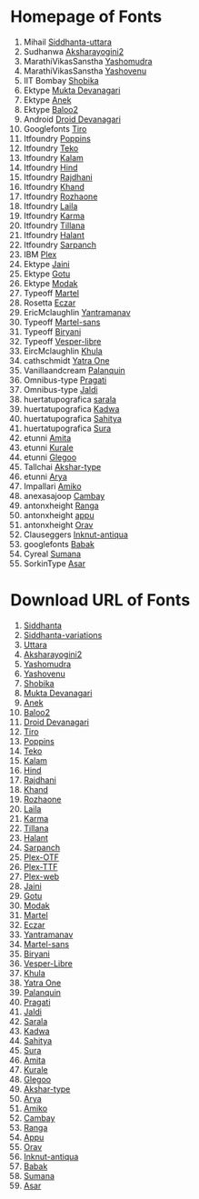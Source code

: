 # Homepage of Fonts

1. Mihail [Siddhanta-uttara](https://svayambhava.blogspot.com/p/siddhanta-devanagariunicode-open-type.html)
2. Sudhanwa [Aksharayogini2](http://aksharyogini.sudhanwa.com/aksharyogini2.html)	
3. MarathiVikasSanstha [Yashomudra](https://github.com/RajyaMarathiVikasSanstha/Yashomudra/)
4. MarathiVikasSanstha [Yashovenu](https://github.com/RajyaMarathiVikasSanstha/Yashovenu)
5. IIT Bombay [Shobika](https://github.com/Sandhi-IITBombay/Shobhika)
6. Ektype [Mukta Devanagari](https://github.com/EkType/Mukta/)
7. Ektype [Anek](https://github.com/EkType/Anek)
8. Ektype [Baloo2](https://github.com/EkType/Baloo2)
9. Android [Droid Devanagari](https://android.googlesource.com/)
10. Googlefonts [Tiro](https://github.com/TiroTypeworks/Indigo)
11. Itfoundry [Poppins](https://github.com/itfoundry/Poppins)
12. Itfoundry [Teko](https://github.com/itfoundry/teko/)
13. Itfoundry [Kalam](https://github.com/itfoundry/kalam)
14. Itfoundry [Hind](https://github.com/itfoundry/hind)
15. Itfoundry [Rajdhani](https://github.com/itfoundry/rajdhani)
16. Itfoundry [Khand](https://github.com/itfoundry/khand)
17. Itfoundry [Rozhaone](https://github.com/itfoundry/rozhaone)
18. Itfoundry [Laila](https://github.com/itfoundry/laila)
19. Itfoundry [Karma](https://github.com/itfoundry/karma)
20. Itfoundry [Tillana](https://github.com/itfoundry/tillana)
21. Itfoundry [Halant](https://github.com/itfoundry/halant)
22. Itfoundry [Sarpanch](https://github.com/itfoundry/sarpanch)
23. IBM [Plex](https://github.com/IBM/plex)
24. Ektype [Jaini](https://github.com/EkType/Jaini)
25. Ektype [Gotu](https://github.com/EkType/Gotu)
26. Ektype [Modak](https://github.com/EkType/Modak)
27. Typeoff [Martel](https://github.com/typeoff/martel)
28. Rosetta [Eczar](https://github.com/rosettatype/eczar)
29. EricMclaughlin [Yantramanav](https://github.com/erinmclaughlin/Yantramanav)
30. Typeoff [Martel-sans](https://github.com/typeoff/martel_sans)
31. Typeoff [Biryani](https://github.com/typeoff/biryani)
32. Typeoff [Vesper-libre](https://github.com/typeoff/vesper-libre)
33. EircMclaughlin [Khula](https://github.com/erinmclaughlin/Khula)
34. cathschmidt [Yatra One](https://github.com/cathschmidt/yatra-one)
35. Vanillaandcream [Palanquin](https://github.com/VanillaandCream/Palanquin)
36. Omnibus-type [Pragati](https://github.com/Omnibus-Type/PragatiNarrow)
37. Omnibus-type [Jaldi](https://github.com/Omnibus-Type/Jaldi)
38. huertatupografica [sarala](https://github.com/huertatipografica/sarala)
39. huertatupografica [Kadwa](https://github.com/huertatipografica/Kadwa)
40. huertatupografica [Sahitya](https://github.com/huertatipografica/sahitya)
41. huertatupografica [Sura](https://github.com/huertatipografica/sura)
42. etunni [Amita](https://github.com/etunni/Amita)
43. etunni [Kurale](https://github.com/etunni/kurale)
44. etunni [Glegoo](https://github.com/etunni/glegoo)
45. Tallchai [Akshar-type](https://github.com/tallchai/akshar-type)
46. etunni [Arya](https://github.com/etunni/Arya)
47. Impallari [Amiko](https://github.com/impallari/Amiko-Devanagari)
48. anexasajoop [Cambay](https://github.com/anexasajoop/cambay)
49. antonxheight [Ranga](https://github.com/antonxheight/Ranga)
50. antonxheight [appu](https://github.com/antonxheight/Appu)
51. antonxheight [Orav](https://github.com/antonxheight/Orav)
52. Clauseggers [Inknut-antiqua](https://github.com/clauseggers/Inknut-Antiqua)
53. googlefonts [Babak](https://github.com/googlefonts/bakbak)
54. Cyreal [Sumana](https://github.com/cyrealtype/Sumana)
55. SorkinType [Asar](https://github.com/SorkinType/Asar-old)


# Download URL of Fonts

1. [Siddhanta](https://drive.google.com/file/d/1wNVglAFdjXVPJvDTCKbCIJfGgUyhIGMF)
2. [Siddhanta-variations](https://drive.google.com/file/d/1PXHMZFmk48KovKMwOgm9B7xAqH0Cd7er)
3. [Uttara](https://drive.google.com/file/d/18HA0dT8190wdud-cmBmECUtgD9U9uHgu)
4. [Aksharayogini2](http://deb.debian.org/debian/pool/main/f/fonts-aksharyogini2/fonts-aksharyogini2_1.0.orig.tar.gz)
5. [Yashomudra](https://github.com/RajyaMarathiVikasSanstha/Yashomudra/releases/download/2.0/Yashomudra_release_2.00.zip)
6. [Yashovenu](https://github.com/RajyaMarathiVikasSanstha/Yashovenu/releases/download/2.01/Yashovenu_release_2.01.zip)
7. [Shobika](https://github.com/Sandhi-IITBombay/Shobhika/releases/download/v1.05/Shobhika-1.05.zip)
8. [Mukta Devanagari](https://github.com/EkType/Mukta/releases/download/2.538/Mukta.Font.Family.2.538.zip)
9. [Anek](https://github.com/EkType/Anek/releases/download/1.000/Ek-Type-Anek-Variable-1.002.zip)
10. [Baloo2](https://github.com/EkType/Baloo2/releases/download/1.640/Baloo2_1.640.zip)
11.  [Droid Devanagari](https://kojipkgs.fedoraproject.org//packages/google-droid-fonts/20200215/19.fc40/src/google-droid-fonts-20200215-19.fc40.src.rpm)
12. [Tiro](https://github.com/TiroTypeworks/Indigo/archive/c5f23cb/Indigo-c5f23cb.tar.gz)
13. [Poppins](https://github.com/itfoundry/Poppins/archive/v4.003/Poppins-v4.003.tar.gz)
14. [Teko](https://github.com/googlefonts/teko/archive/2bf909d/teko-2bf909d.tar.gz)
15. [Kalam](https://github.com/itfoundry/kalam/archive/v2.001/kalam-v2.001.tar.gz)
16. [Hind](https://github.com/itfoundry/hind/archive/v2.000/hind-v2.000.tar.gz)
17. [Rajdhani](https://github.com/itfoundry/rajdhani/archive/v2.000/rajdhani-v2.000.tar.gz)
18. [Khand](https://github.com/itfoundry/khand/archive/v2.000/khand-v2.000.tar.gz)
19. [Rozhaone](https://github.com/itfoundry/rozhaone/archive/v2.000/rozhaone-v2.000.tar.gz)
20. [Laila](https://github.com/itfoundry/laila/archive/v2.000/laila-v2.000.tar.gz)
21. [Karma](https://github.com/itfoundry/karma/archive/v2.000/karma-v2.000.tar.gz)
22. [Tillana](https://github.com/itfoundry/tillana/archive/v2.002/tillana-v2.002.tar.gz)
23. [Halant](https://github.com/itfoundry/halant/archive/v2.000/halant-v2.000.tar.gz)
24. [Sarpanch](https://github.com/itfoundry/sarpanch/archive/v2.000/sarpanch-v2.000.tar.gz)
25. [Plex-OTF](https://github.com/IBM/plex/releases/download/v6.4.0/OpenType.zip)
26. [Plex-TTF](https://github.com/IBM/plex/releases/download/v6.4.0/TrueType.zip)
27. [Plex-web](https://github.com/IBM/plex/releases/download/v6.4.0/Web.zip)
28. [Jaini](https://github.com/EkType/Jaini/releases/download/2.000/Jaini.2.000.zip)
29. [Gotu](https://github.com/EkType/Gotu/releases/download/2.32/Gotu.2.320.zip)
30. [Modak](https://github.com/EkType/Modak/releases/download/1.155/Modak.1.155.zip)
31. [Martel](https://github.com/typeoff/martel/archive/573551a/martel-573551a.tar.gz)
32. [Eczar](https://github.com/rosettatype/eczar/releases/download/v1.004/Eczar-fonts-v1.004.zip)
33. [Yantramanav](https://github.com/erinmclaughlin/Yantramanav/archive/e40db8e/Yantramanav-e40db8e.tar.gz)
34. [Martel-sans](https://github.com/typeoff/martel_sans/archive/7a536b7/martel_sans-7a536b7.tar.gz)
35. [Biryani](https://github.com/typeoff/biryani/archive/6f7831d/biryani-6f7831d.tar.gz)
36. [Vesper-Libre](https://github.com/typeoff/vesper-libre/archive/ab1bd11/vesper-libre-ab1bd11.tar.gz)
37. [Khula](https://github.com/erinmclaughlin/Khula/archive/703fbf3/Khula-703fbf3.tar.gz)
38. [Yatra One](https://github.com/cathschmidt/yatra-one/archive/b991e49/yatra-one-b991e49.tar.gz)
39. [Palanquin](https://github.com/VanillaandCream/Palanquin/archive/f912925/Palanquin-f912925.tar.gz)
40. [Pragati](https://github.com/Omnibus-Type/PragatiNarrow/archive/829be32/PragatiNarrow-829be32.tar.gz)
41. [Jaldi](https://github.com/Omnibus-Type/Jaldi/archive/1331545/Jaldi-1331545.tar.gz)
42. [Sarala](https://github.com/huertatipografica/sarala/archive/7779e0c/sarala-7779e0c.tar.gz)
43. [Kadwa](https://github.com/huertatipografica/Kadwa/archive/80cfd83/Kadwa-80cfd83.tar.gz)
44. [Sahitya](https://github.com/huertatipografica/sahitya/archive/c4b5b34/sahitya-c4b6b34.tar.gz)
45. [Sura](https://github.com/huertatipografica/sura/archive/d20d15f/sura-d20d15f.tar.gz)
46. [Amita](https://github.com/etunni/Amita/archive/92680c0/Amita-92680c0.tar.gz)
47. [Kurale](https://github.com/etunni/kurale/archive/08bf768/kurale-08bf768.tar.gz)
48. [Glegoo](https://github.com/etunni/glegoo/archive/a6b0a10/glegoo-a6b0a10.tar.gz)
49. [Akshar-type](https://github.com/tallchai/akshar-type/archive/703a8e5/akshar-type-703a8e5.tar.gz)
50. [Arya](https://github.com/etunni/Arya/archive/103dc78/Arya-103dc78.tar.gz)
51. [Amiko](https://github.com/impallari/Amiko-Devanagari/archive/069f510/Amiko-Devanagari-069f510.tar.gz)
52. [Cambay](https://github.com/anexasajoop/cambay/archive/a8d3e6a/cambay-a8d3e6a.tar.gz)
53. [Ranga](https://github.com/antonxheight/Ranga/archive/15fadcc/Ranga-15fadcc.tar.gz)
54. [Appu](https://github.com/antonxheight/Appu/archive/b30cb42/Appu-b30cb42.tar.gz)
55. [Orav](https://github.com/antonxheight/Orav/archive/1e694ef/Orav-1e694ef.tar.gz)
56. [Inknut-antiqua](https://github.com/clauseggers/Inknut-Antiqua/archive/9db4a5c/Inknut-Antiqua-9db4a5c.tar.gz)
57. [Babak](https://github.com/googlefonts/bakbak/archive/b53b9c3/babak-b53b9c3.tar.gz)
58. [Sumana](https://github.com/cyrealtype/Sumana/archive/68c5ce4/Sumana-68c5ce4.tar.gz)
59. [Asar](https://github.com/SorkinType/Asar-old/archive/c2fe675/Asar-old-c2fe675.tar.gz)

